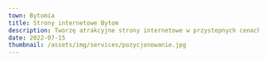 ```yaml
---
town: Bytomia
title: Strony internetowe Bytom
description: Tworzę atrakcyjne strony internetowe w przystepnych cenach dla firm z Bytomia. Zadzwoń do mnie +48 788 660 190
date: 2022-07-15
thumbnail: /assets/img/services/pozycjonowanie.jpg
---
```



